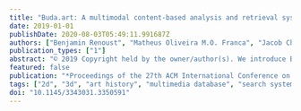 ```yaml
---
title: "Buda.art: A multimodal content-based analysis and retrieval system for Buddha statues"
date: 2019-01-01
publishDate: 2020-08-03T05:49:11.991687Z
authors: ["Benjamin Renoust", "Matheus Oliveira M.O. Franca", "Jacob Chan", "Van Le", "Ayaka Uesaka", "Yuta Nakashima", "Hajime Nagahara", "Jueren Wang", "Yutaka Fujioka"]
publication_types: ["1"]
abstract: "© 2019 Copyright held by the owner/author(s). We introduce BUDA.ART, a system designed to assist researchers in Art History, to explore and analyze an archive of pictures of Buddha statues. The system combines different CBIR and classical retrieval techniques to assemble 2D pictures, 3D statue scans and meta-data, that is focused on the Buddha facial characteristics. We build the system from an archive of 50,000 Buddhism pictures, identify unique Buddha statues, extract contextual information, and provide specific facial embedding to first index the archive. The system allows for mobile, on-site search, and to explore similarities of statues in the archive. In addition, we provide search visualization and 3D analysis of the statues."
featured: false
publication: "*Proceedings of the 27th ACM International Conference on Multimedia (MM)*"
tags: ["2d", "3d", "art history", "multimedia database", "search system", "buddha"]
doi: "10.1145/3343031.3350591"
---
```


